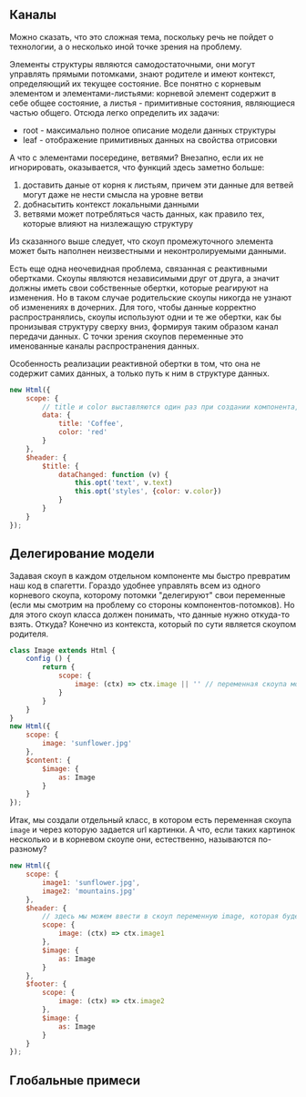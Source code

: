 ## Каналы
Можно сказать, что это сложная тема, поскольку речь не пойдет о технологии, а о несколько иной точке зрения на проблему.

Элементы структуры являются самодостаточными, они могут управлять прямыми потомками, знают родителе и имеют контекст, определяющий их текущее состояние. Все понятно с корневым элементом и элементами-листьями: корневой элемент содержит в себе общее состояние, а листья - примитивные состояния, являющиеся частью общего. Отсюда легко определить их задачи:
* root - максимально полное описание модели данных структуры
* leaf - отображение примитивных данных на свойства отрисовки

А что с элементами посередине, ветвями? Внезапно, если их не игнорировать, оказывается, что функций здесь заметно больше:

1. доставить даные от корня к листьям, причем эти данные для ветвей могут даже не нести смысла на уровне ветви
2. добнасытить контекст локальными данными
3. ветвями может потребляться часть данных, как правило тех, которые влияют на низлежащую структуру

Из сказанного выше следует, что скоуп промежуточного элемента может быть наполнен неизвестными и неконтролируемыми данными.

Есть еще одна неочевидная проблема, связанная с реактивными обертками. Скоупы являются независимыми друг от друга, а значит должны иметь свои собственные обертки, которые реагируют на изменения. Но в таком случае родительские скоупы никогда не узнают об изменениях в дочерних. Для того, чтобы данные корректно распространялись, скоупы используют одни и те же обертки, как бы пронизывая структуру сверху вниз, формируя таким образом канал передачи данных. С точки зрения скоупов переменные это именованные каналы распространения данных.
<div class="alert is-info">
Особенность реализации реактивной обертки в том, что она не содержит самих данных, а только путь к ним в структуре данных.
</div>




```javascript
new Html({
    scope: {
        // title и color выставляются один раз при создании компонента, значит их можно объединить в один канал data
        data: {
            title: 'Coffee',
            color: 'red'
        }
    },
    $header: {
        $title: {
            dataChanged: function (v) {
                this.opt('text', v.text)
                this.opt('styles', {color: v.color})
            }
        }
    }
});
```


## Делегирование модели

Задавая скоуп в каждом отдельном компоненте мы быстро превратим наш код в спагетти. Гораздо удобнее управлять всем из одного корневого скоупа, которому потомки "делегируют" свои переменные (если мы смотрим на проблему со стороны компонентов-потомков). Но для этого скоуп класса должен понимать, что данные нужно откуда-то взять. Откуда? Конечно из контекста, который по сути является скоупом родителя.
```javascript
class Image extends Html {
    config () {
        return {
            scope: {
                image: (ctx) => ctx.image || '' // переменная скоупа может быть задана как функция инициализации
            }
        }
    }
}
new Html({
    scope: {
        image: 'sunflower.jpg'
    },
    $content: {
        $image: {
            as: Image
        }
    }
});
```

Итак, мы создали отдельный класс, в котором есть переменная скоупа `image` и через которую задается url картинки. А что, если таких картинок несколько и в корневом скоупе они, естественно, называются по-разному?
```javascript
new Html({
    scope: {
        image1: 'sunflower.jpg',
        image2: 'mountains.jpg'
    },
    $header: {
        // здесь мы можем ввести в скоуп переменную image, которая будет использована дочерним Image
        scope: {
            image: (ctx) => ctx.image1
        },
        $image: {
            as: Image
        }
    },
    $footer: {
        scope: {
            image: (ctx) => ctx.image2
        },
        $image: {
            as: Image
        }
    }
});
```

## Глобальные примеси

